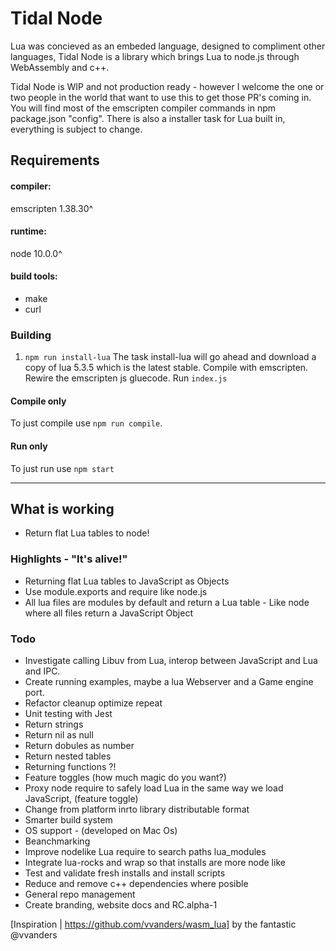 # Tidal Node

Lua was concieved as an embeded language, designed to compliment other languages, Tidal Node is a library which brings Lua to node.js through WebAssembly and c++.

Tidal Node is WIP and not production ready - however I welcome the one or two people in the world that want to use this to get those PR's coming in. You will find most of the emscripten compiler commands in npm package.json "config". There is also a installer task for Lua built in, everything is subject to change.

## Requirements
#### compiler:
emscripten 1.38.30^
#### runtime:
node 10.0.0^
#### build tools:
- make
- curl

### Building
1. `npm run install-lua`
The task install-lua will go ahead and download a copy of lua 5.3.5 which is the latest stable.
Compile with emscripten.
Rewire the emscripten js gluecode.
Run `index.js`

#### Compile only
To just compile use `npm run compile`.
#### Run only
To just run use `npm start`

---

## What is working
- Return flat Lua tables to node!

### Highlights - "It's alive!"
- Returning flat Lua tables to JavaScript as Objects
- Use module.exports and require like node.js
- All lua files are modules by default and return a Lua table - Like node where all files return a JavaScript Object

### Todo
- Investigate calling Libuv from Lua, interop between JavaScript and Lua and IPC.
- Create running examples, maybe a lua Webserver and a Game engine port.
- Refactor cleanup optimize repeat
- Unit testing with Jest
- Return strings
- Return nil as null
- Return dobules as number
- Return nested tables
- Returning functions ?!
- Feature toggles (how much magic do you want?)
- Proxy node require to safely load Lua in the same way we load JavaScript, (feature toggle)
- Change from platform inrto library distributable format
- Smarter build system
- OS support - (developed on Mac Os)
- Beanchmarking
- Improve nodelike Lua require to search paths lua_modules
- Integrate lua-rocks and wrap so that installs are more node like
- Test and validate fresh installs and install scripts
- Reduce and remove c++ dependencies where posible
- General repo management
- Create branding, website docs and RC.alpha-1

[Inspiration | https://github.com/vvanders/wasm_lua] by the fantastic @vvanders
